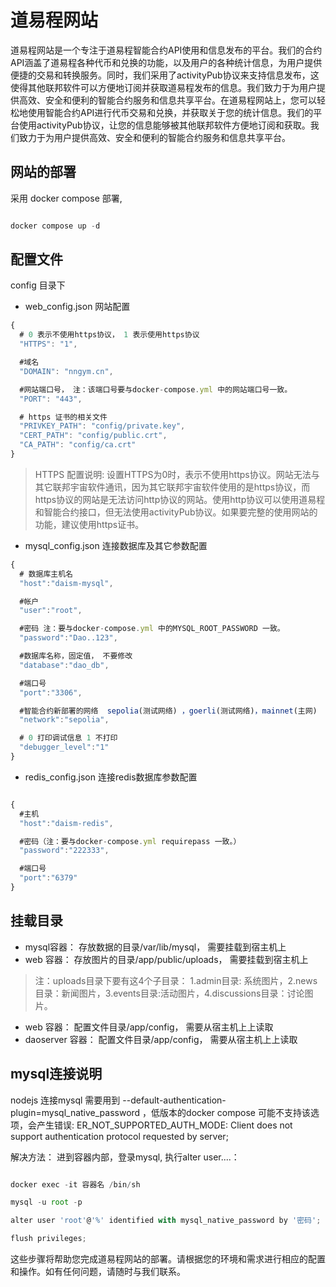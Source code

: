 
#  道易程网站

道易程网站是一个专注于道易程智能合约API使用和信息发布的平台。我们的合约API涵盖了道易程各种代币和兑换的功能，以及用户的各种统计信息，为用户提供便捷的交易和转换服务。同时，我们采用了activityPub协议来支持信息发布，这使得其他联邦软件可以方便地订阅并获取道易程发布的信息。我们致力于为用户提供高效、安全和便利的智能合约服务和信息共享平台。在道易程网站上，您可以轻松地使用智能合约API进行代币交易和兑换，并获取关于您的统计信息。我们的平台使用activityPub协议，让您的信息能够被其他联邦软件方便地订阅和获取。我们致力于为用户提供高效、安全和便利的智能合约服务和信息共享平台。

## 网站的部署

采用 docker compose 部署, 
```js

docker compose up -d

```

## 配置文件

config 目录下

- web_config.json 网站配置

```js
{
  # 0 表示不使用https协议， 1 表示使用https协议
  "HTTPS": "1",  

  #域名
  "DOMAIN": "nngym.cn",

  #网站端口号， 注：该端口号要与docker-compose.yml 中的网站端口号一致。
  "PORT": "443",

  # https 证书的相关文件
  "PRIVKEY_PATH": "config/private.key",
  "CERT_PATH": "config/public.crt",
  "CA_PATH": "config/ca.crt"
}

```

> HTTPS 配置说明: 设置HTTPS为0时，表示不使用https协议。网站无法与其它联邦宇宙软件通讯，因为其它联邦宇宙软件使用的是https协议，而https协议的网站是无法访问http协议的网站。使用http协议可以使用道易程和智能合约接口，但无法使用activityPub协议。如果要完整的使用网站的功能，建议使用https证书。


- mysql_config.json 连接数据库及其它参数配置


```js
{
  # 数据库主机名
  "host":"daism-mysql",

  #帐户
  "user":"root",

  #密码 注：要与docker-compose.yml 中的MYSQL_ROOT_PASSWORD 一致。
  "password":"Dao..123",

  #数据库名称，固定值， 不要修改
  "database":"dao_db",

  #端口号
  "port":"3306",

  #智能合约新部署的网络  sepolia(测试网络) ，goerli(测试网络)，mainnet(主网)
  "network":"sepolia",

  # 0 打印调试信息 1 不打印
  "debugger_level":"1"
}


```

- redis_config.json 连接redis数据库参数配置


```js

{
  #主机
  "host":"daism-redis",

  #密码（注：要与docker-compose.yml requirepass 一致。）
  "password":"222333",

  #端口号
  "port":"6379"
}

```

## 挂载目录

- mysql容器：  存放数据的目录/var/lib/mysql， 需要挂载到宿主机上
- web 容器： 存放图片的目录/app/public/uploads， 需要挂载到宿主机上

 >  注：uploads目录下要有这4个子目录： 1.admin目录: 系统图片，2.news目录：新闻图片，3.events目录:活动图片，4.discussions目录：讨论图片。

- web 容器： 配置文件目录/app/config， 需要从宿主机上上读取
- daoserver 容器： 配置文件目录/app/config， 需要从宿主机上上读取

## mysql连接说明

nodejs 连接mysql 需要用到  --default-authentication-plugin=mysql_native_password ，低版本的docker compose 可能不支持该选项，会产生错误:  ER_NOT_SUPPORTED_AUTH_MODE: Client does not support authentication protocol requested by server; 

解决方法： 进到容器内部，登录mysql, 执行alter user....： 

```js

docker exec -it 容器名 /bin/sh

mysql -u root -p

alter user 'root'@'%' identified with mysql_native_password by '密码';

flush privileges;

```

这些步骤将帮助您完成道易程网站的部署。请根据您的环境和需求进行相应的配置和操作。如有任何问题，请随时与我们联系。